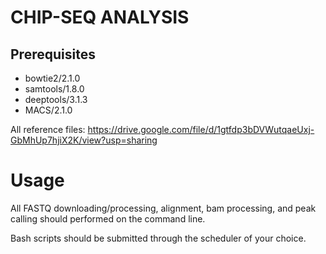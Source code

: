 # CHIP-SEQ ANALYSIS

## Prerequisites

- bowtie2/2.1.0
- samtools/1.8.0
- deeptools/3.1.3
- MACS/2.1.0

All reference files:
https://drive.google.com/file/d/1gtfdp3bDVWutqaeUxj-GbMhUp7hjiX2K/view?usp=sharing

# Usage

All FASTQ downloading/processing, alignment, bam processing, and peak calling should performed on the command line.

Bash scripts should be submitted through the scheduler of your choice.
